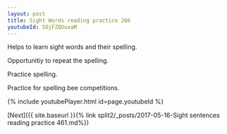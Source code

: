 ```yaml
---
layout: post
title: Sight Words reading practice 266
youtubeId: SOjFZQUuxaM
---
```

 
 
Helps to learn sight words and their spelling.

Opportunitiy to repeat the spelling. 

Practice spelling. 
 
Practice for spelling bee competitions. 
 
{% include youtubePlayer.html id=page.youtubeId %}
 
 

[Next]({{ site.baseurl }}{% link  split2/_posts/2017-05-16-Sight sentences reading practice 461.md%})
 
